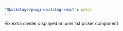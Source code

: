 ```yaml
---
'@backstage/plugin-catalog-react': patch
---
```


Fix extra divider displayed on user list picker component

